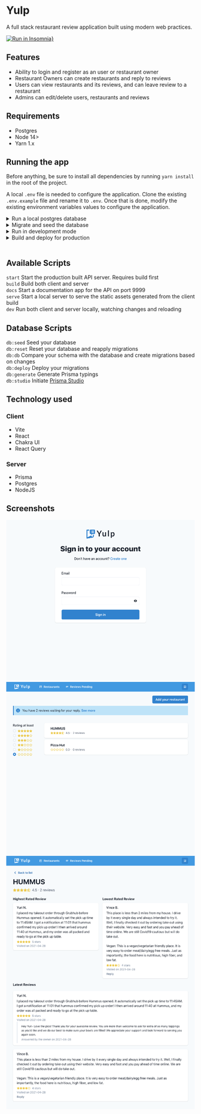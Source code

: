 # Yulp

A full stack restaurant review application built using modern web practices.

[![Run in Insomnia}](https://insomnia.rest/images/run.svg)](https://insomnia.rest/run/?label=Yulp%20API&uri=https%3A%2F%2Fgithub.com%2FPierreAndreis%2Fyulp%2Fblob%2Fmain%2Finsomnia-schema.json)

## Features

- Ability to login and register as an user or restaurant owner
- Restaurant Owners can create restaurants and reply to reviews
- Users can view restaurants and its reviews, and can leave review to a restaurant
- Admins can edit/delete users, restaurants and reviews

## Requirements

- Postgres
- Node 14>
- Yarn 1.x

## Running the app

Before anything, be sure to install all dependencies by running `yarn install` in the root of the project.

A local `.env` file is needed to configure the application. Clone the existing `.env.example` file and rename it to `.env`. Once that is done, modify the existing environment variables values to configure the application.

<details><summary>Run a local postgres database</summary>
<p>

You can get [Docker](https://docs.docker.com/get-docker/) and run a database locally by running the command `docker-compose up` in the root of the directory.

This command will start up a postgres database in the local port `5432` using the credentials given on `database.env` file.

</p>
</details>

<details><summary>Migrate and seed the database</summary>
<p>

First run `yarn db:deploy`. Once that is complete, you can run `yarn db:seed` to seed your database.

These commands will run the migrations on your database and create a initial admin account.

</p>
</details>

<details><summary>Run in development mode</summary>
<p>

Simple running `yarn dev` will start up both client and server application.

</p>
</details>

<details><summary>Build and deploy for production</summary>
<p>

`yarn build` will build both client and server.

This build command will produce an application bundle for the client in the folder `dist` inside client directory. These files can be served over a static hosting service.

To run the server application, `yarn start` will start in production mode after a build.

</p>
</details>

<br />

## Available Scripts

`start` Start the production built API server. Requires build first<br />
`build` Build both client and server <br />
`docs` Start a documentation app for the API on port 9999<br />
`serve` Start a local server to serve the static assets generated from the client build<br />
`dev` Run both client and server locally, watching changes and reloading<br />

## Database Scripts

`db:seed` Seed your database <br />
`db:reset` Reset your database and reapply migrations <br />
`db:db` Compare your schema with the database and create migrations based on changes <br />
`db:deploy` Deploy your migrations <br />
`db:generate` Generate Prisma typings <br />
`db:studio` Initiate [Prisma Studio](https://www.prisma.io/studio) <br />

## Technology used

### Client

- Vite
- React
- Chakra UI
- React Query

### Server

- Prisma
- Postgres
- NodeJS

## Screenshots

![Login](./images/login.png 'Login')
![Login](./images/restaurants-owner.png 'Restaurant List')
![Login](./images/restaurant-details.png 'Restaurant Details')
